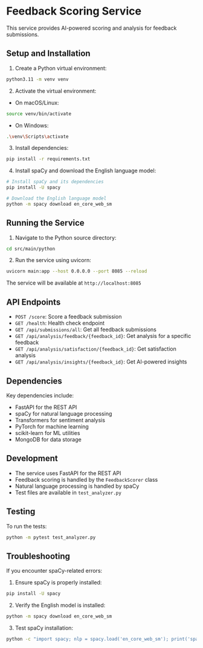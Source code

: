 # Feedback Scoring Service

This service provides AI-powered scoring and analysis for feedback submissions.

## Setup and Installation

1. Create a Python virtual environment:
```bash
python3.11 -m venv venv
```

2. Activate the virtual environment:
- On macOS/Linux:
```bash
source venv/bin/activate
```
- On Windows:
```bash
.\venv\Scripts\activate
```

3. Install dependencies:
```bash
pip install -r requirements.txt
```

4. Install spaCy and download the English language model:
```bash
# Install spaCy and its dependencies
pip install -U spacy

# Download the English language model
python -m spacy download en_core_web_sm
```

## Running the Service

1. Navigate to the Python source directory:
```bash
cd src/main/python
```

2. Run the service using uvicorn:
```bash
uvicorn main:app --host 0.0.0.0 --port 8085 --reload
```

The service will be available at `http://localhost:8085`

## API Endpoints

- `POST /score`: Score a feedback submission
- `GET /health`: Health check endpoint
- `GET /api/submissions/all`: Get all feedback submissions
- `GET /api/analysis/feedback/{feedback_id}`: Get analysis for a specific feedback
- `GET /api/analysis/satisfaction/{feedback_id}`: Get satisfaction analysis
- `GET /api/analysis/insights/{feedback_id}`: Get AI-powered insights

## Dependencies

Key dependencies include:
- FastAPI for the REST API
- spaCy for natural language processing
- Transformers for sentiment analysis
- PyTorch for machine learning
- scikit-learn for ML utilities
- MongoDB for data storage

## Development

- The service uses FastAPI for the REST API
- Feedback scoring is handled by the `FeedbackScorer` class
- Natural language processing is handled by spaCy
- Test files are available in `test_analyzer.py`

## Testing

To run the tests:
```bash
python -m pytest test_analyzer.py
```

## Troubleshooting

If you encounter spaCy-related errors:
1. Ensure spaCy is properly installed:
```bash
pip install -U spacy
```

2. Verify the English model is installed:
```bash
python -m spacy download en_core_web_sm
```

3. Test spaCy installation:
```bash
python -c "import spacy; nlp = spacy.load('en_core_web_sm'); print('spaCy is working!')"
``` 